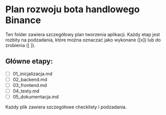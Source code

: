 # Plan rozwoju bota handlowego Binance

Ten folder zawiera szczegółowy plan tworzenia aplikacji. Każdy etap jest rozbity na podzadania, które można oznaczać jako wykonane ([x]) lub do zrobienia ([ ]).

## Główne etapy:
- [ ] 01_inicjalizacja.md
- [ ] 02_backend.md
- [ ] 03_frontend.md
- [ ] 04_testy.md
- [ ] 05_dokumentacja.md

Każdy plik zawiera szczegółowe checklisty i podzadania.
